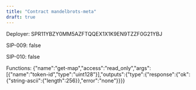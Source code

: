 ```yaml
---
title: "Contract mandelbrots-meta"
draft: true
---
```

Deployer: SPR11YBZY0MM5AZFTQQEX1X1K9EN9TZZF0G21YBJ

SIP-009: false

SIP-010: false

Functions:
{"name":"get-map","access":"read_only","args":[{"name":"token-id","type":"uint128"}],"outputs":{"type":{"response":{"ok":{"string-ascii":{"length":256}},"error":"none"}}}}
